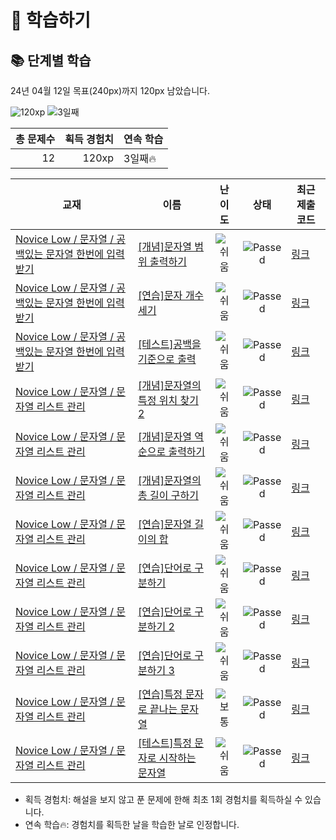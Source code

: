# 📖 학습하기

## 📚 단계별 학습
24년 04월 12일 목표(240px)까지 120px 남았습니다.

![120xp](https://img.shields.io/badge/EXP-120xp-%235cb85c.svg?for-the-badge)
![3일째](https://img.shields.io/badge/연속학습-3일째-%23E34F26.svg?for-the-badge)

|총 문제수|획득 경험치|연속 학습|
|---:|---:|---|
12|120xp|3일째🔥|

|교재|이름|난이도|상태|최근 제출 코드|
|---|---|:---:|:---:|---|
|[Novice Low / 문자열 / 공백있는 문자열 한번에 입력받기](https://www.codetree.ai/missions?missionId=4)|[[개념]문자열 범위 출력하기](https://www.codetree.ai/missions/4/problems/print-string-in-range)|![쉬움][easy]|![Passed][passed]|[링크](https://github.com/sjhwang0/codetree-TILs/blob/main/240412/%EB%AC%B8%EC%9E%90%EC%97%B4%20%EB%B2%94%EC%9C%84%20%EC%B6%9C%EB%A0%A5%ED%95%98%EA%B8%B0/print-string-in-range.cpp)|
|[Novice Low / 문자열 / 공백있는 문자열 한번에 입력받기](https://www.codetree.ai/missions?missionId=4)|[[연습]문자 개수 세기](https://www.codetree.ai/missions/4/problems/count-char)|![쉬움][easy]|![Passed][passed]|[링크](https://github.com/sjhwang0/codetree-TILs/blob/main/240412/%EB%AC%B8%EC%9E%90%20%EA%B0%9C%EC%88%98%20%EC%84%B8%EA%B8%B0/count-char.cpp)|
|[Novice Low / 문자열 / 공백있는 문자열 한번에 입력받기](https://www.codetree.ai/missions?missionId=4)|[[테스트]공백을 기준으로 출력](https://www.codetree.ai/missions/4/problems/output-based-on-space)|![쉬움][easy]|![Passed][passed]|[링크](https://github.com/sjhwang0/codetree-TILs/blob/main/240412/%EA%B3%B5%EB%B0%B1%EC%9D%84%20%EA%B8%B0%EC%A4%80%EC%9C%BC%EB%A1%9C%20%EC%B6%9C%EB%A0%A5/output-based-on-space.cpp)|
|[Novice Low / 문자열 / 문자열 리스트 관리](https://www.codetree.ai/missions?missionId=4)|[[개념]문자열의 특정 위치 찾기 2](https://www.codetree.ai/missions/4/problems/find-specific-location-in-spring-2)|![쉬움][easy]|![Passed][passed]|[링크](https://github.com/sjhwang0/codetree-TILs/blob/main/240412/%EB%AC%B8%EC%9E%90%EC%97%B4%EC%9D%98%20%ED%8A%B9%EC%A0%95%20%EC%9C%84%EC%B9%98%20%EC%B0%BE%EA%B8%B0%202/find-specific-location-in-spring-2.cpp)|
|[Novice Low / 문자열 / 문자열 리스트 관리](https://www.codetree.ai/missions?missionId=4)|[[개념]문자열 역순으로 출력하기](https://www.codetree.ai/missions/4/problems/print-string-in-reverse)|![쉬움][easy]|![Passed][passed]|[링크](https://github.com/sjhwang0/codetree-TILs/blob/main/240412/%EB%AC%B8%EC%9E%90%EC%97%B4%20%EC%97%AD%EC%88%9C%EC%9C%BC%EB%A1%9C%20%EC%B6%9C%EB%A0%A5%ED%95%98%EA%B8%B0/print-string-in-reverse.cpp)|
|[Novice Low / 문자열 / 문자열 리스트 관리](https://www.codetree.ai/missions?missionId=4)|[[개념]문자열의 총 길이 구하기](https://www.codetree.ai/missions/4/problems/find-the-length-of-the-string)|![쉬움][easy]|![Passed][passed]|[링크](https://github.com/sjhwang0/codetree-TILs/blob/main/240412/%EB%AC%B8%EC%9E%90%EC%97%B4%EC%9D%98%20%EC%B4%9D%20%EA%B8%B8%EC%9D%B4%20%EA%B5%AC%ED%95%98%EA%B8%B0/find-the-length-of-the-string.cpp)|
|[Novice Low / 문자열 / 문자열 리스트 관리](https://www.codetree.ai/missions?missionId=4)|[[연습]문자열 길이의 합](https://www.codetree.ai/missions/4/problems/sum-length-of-string)|![쉬움][easy]|![Passed][passed]|[링크](https://github.com/sjhwang0/codetree-TILs/blob/main/240412/%EB%AC%B8%EC%9E%90%EC%97%B4%20%EA%B8%B8%EC%9D%B4%EC%9D%98%20%ED%95%A9/sum-length-of-string.cpp)|
|[Novice Low / 문자열 / 문자열 리스트 관리](https://www.codetree.ai/missions?missionId=4)|[[연습]단어로 구분하기](https://www.codetree.ai/missions/4/problems/separate-words-with-words)|![쉬움][easy]|![Passed][passed]|[링크](https://github.com/sjhwang0/codetree-TILs/blob/main/240412/%EB%8B%A8%EC%96%B4%EB%A1%9C%20%EA%B5%AC%EB%B6%84%ED%95%98%EA%B8%B0/separate-words-with-words.cpp)|
|[Novice Low / 문자열 / 문자열 리스트 관리](https://www.codetree.ai/missions?missionId=4)|[[연습]단어로 구분하기 2](https://www.codetree.ai/missions/4/problems/separate-words-with-words-2)|![쉬움][easy]|![Passed][passed]|[링크](https://github.com/sjhwang0/codetree-TILs/blob/main/240412/%EB%8B%A8%EC%96%B4%EB%A1%9C%20%EA%B5%AC%EB%B6%84%ED%95%98%EA%B8%B0%202/separate-words-with-words-2.cpp)|
|[Novice Low / 문자열 / 문자열 리스트 관리](https://www.codetree.ai/missions?missionId=4)|[[연습]단어로 구분하기 3](https://www.codetree.ai/missions/4/problems/separate-words-with-words-3)|![쉬움][easy]|![Passed][passed]|[링크](https://github.com/sjhwang0/codetree-TILs/blob/main/240412/%EB%8B%A8%EC%96%B4%EB%A1%9C%20%EA%B5%AC%EB%B6%84%ED%95%98%EA%B8%B0%203/separate-words-with-words-3.cpp)|
|[Novice Low / 문자열 / 문자열 리스트 관리](https://www.codetree.ai/missions?missionId=4)|[[연습]특정 문자로 끝나는 문자열](https://www.codetree.ai/missions/4/problems/string-ending-with-specific-character)|![보통][medium]|![Passed][passed]|[링크](https://github.com/sjhwang0/codetree-TILs/blob/main/240412/%ED%8A%B9%EC%A0%95%20%EB%AC%B8%EC%9E%90%EB%A1%9C%20%EB%81%9D%EB%82%98%EB%8A%94%20%EB%AC%B8%EC%9E%90%EC%97%B4/string-ending-with-specific-character.cpp)|
|[Novice Low / 문자열 / 문자열 리스트 관리](https://www.codetree.ai/missions?missionId=4)|[[테스트]특정 문자로 시작하는 문자열](https://www.codetree.ai/missions/4/problems/strings-that-start-with-a-specific-character)|![쉬움][easy]|![Passed][passed]|[링크](https://github.com/sjhwang0/codetree-TILs/blob/main/240412/%ED%8A%B9%EC%A0%95%20%EB%AC%B8%EC%9E%90%EB%A1%9C%20%EC%8B%9C%EC%9E%91%ED%95%98%EB%8A%94%20%EB%AC%B8%EC%9E%90%EC%97%B4/strings-that-start-with-a-specific-character.cpp)|


* 획득 경험치: 해설을 보지 않고 푼 문제에 한해 최초 1회 경험치를 획득하실 수 있습니다.
* 연속 학습🔥: 경험치를 획득한 날을 학습한 날로 인정합니다.










[b5]: https://img.shields.io/badge/Bronze_5-%235D3E31.svg
[b4]: https://img.shields.io/badge/Bronze_4-%235D3E31.svg
[b3]: https://img.shields.io/badge/Bronze_3-%235D3E31.svg
[b2]: https://img.shields.io/badge/Bronze_2-%235D3E31.svg
[b1]: https://img.shields.io/badge/Bronze_1-%235D3E31.svg
[s5]: https://img.shields.io/badge/Silver_5-%23394960.svg
[s4]: https://img.shields.io/badge/Silver_4-%23394960.svg
[s3]: https://img.shields.io/badge/Silver_3-%23394960.svg
[s2]: https://img.shields.io/badge/Silver_2-%23394960.svg
[s1]: https://img.shields.io/badge/Silver_1-%23394960.svg
[g5]: https://img.shields.io/badge/Gold_5-%23FFC433.svg
[g4]: https://img.shields.io/badge/Gold_4-%23FFC433.svg
[g3]: https://img.shields.io/badge/Gold_3-%23FFC433.svg
[g2]: https://img.shields.io/badge/Gold_2-%23FFC433.svg
[g1]: https://img.shields.io/badge/Gold_1-%23FFC433.svg
[p5]: https://img.shields.io/badge/Platinum_5-%2376DDD8.svg
[p4]: https://img.shields.io/badge/Platinum_4-%2376DDD8.svg
[p3]: https://img.shields.io/badge/Platinum_3-%2376DDD8.svg
[p2]: https://img.shields.io/badge/Platinum_2-%2376DDD8.svg
[p1]: https://img.shields.io/badge/Platinum_1-%2376DDD8.svg
[passed]: https://img.shields.io/badge/Passed-%23009D27.svg
[failed]: https://img.shields.io/badge/Failed-%23D24D57.svg
[easy]: https://img.shields.io/badge/쉬움-%235cb85c.svg?for-the-badge
[medium]: https://img.shields.io/badge/보통-%23FFC433.svg?for-the-badge
[hard]: https://img.shields.io/badge/어려움-%23D24D57.svg?for-the-badge